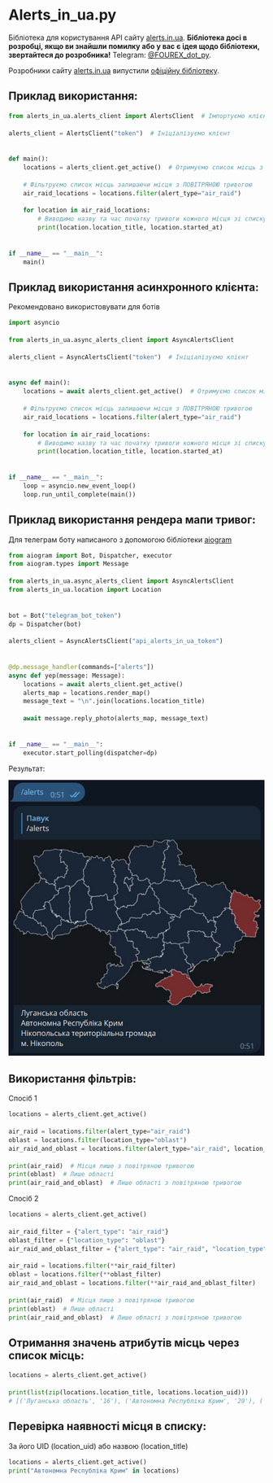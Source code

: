 # Alerts_in_ua.py

Бібліотека для користування API сайту [alerts.in.ua](https://alerts.in.ua).
**Бібліотека досі в розробці, якщо ви знайшли помилку або у вас є ідея щодо бібліотеки,
звертайтеся до розробника!** Telegram: [@FOUREX_dot_py](https://t.me/FOUREX_dot_py).

Розробники сайту [alerts.in.ua](https://alerts.in.ua/) випустили
[офіційну бібліотеку](https://github.com/alerts-ua/alerts-in-ua-py).

## Приклад використання:

```python
from alerts_in_ua.alerts_client import AlertsClient  # Імпортуємо клієнт

alerts_client = AlertsClient("token")  # Ініціалізуємо клієнт


def main():
    locations = alerts_client.get_active()  # Отримуємо список місць з тривогою

    # Фільтруємо список місць залишаючи місця з ПОВІТРЯНОЮ тривогою
    air_raid_locations = locations.filter(alert_type="air_raid")

    for location in air_raid_locations:
        # Виводимо назву та час початку тривоги кожного місця зі списку
        print(location.location_title, location.started_at)


if __name__ == "__main__":
    main()
```

## Приклад використання асинхронного клієнта:
Рекомендовано використовувати для ботів

```python
import asyncio

from alerts_in_ua.async_alerts_client import AsyncAlertsClient

alerts_client = AsyncAlertsClient("token")  # Ініціалізуємо клієнт


async def main():
    locations = await alerts_client.get_active()  # Отримуємо список місць з тривогою

    # Фільтруємо список місць залишаючи місця з ПОВІТРЯНОЮ тривогою
    air_raid_locations = locations.filter(alert_type="air_raid")

    for location in air_raid_locations:
        # Виводимо назву та час початку тривоги кожного місця зі списку
        print(location.location_title, location.started_at)


if __name__ == "__main__":
    loop = asyncio.new_event_loop()
    loop.run_until_complete(main())
```

## Приклад використання рендера мапи тривог:
Для телеграм боту написаного з допомогою бібліотеки [aiogram](https://github.com/aiogram/aiogram)
```python
from aiogram import Bot, Dispatcher, executor
from aiogram.types import Message

from alerts_in_ua.async_alerts_client import AsyncAlertsClient
from alerts_in_ua.location import Location


bot = Bot("telegram_bot_token")
dp = Dispatcher(bot)

alerts_client = AsyncAlertsClient("api_alerts_in_ua_token")


@dp.message_handler(commands=["alerts"])
async def yep(message: Message):
    locations = await alerts_client.get_active()
    alerts_map = locations.render_map()
    message_text = "\n".join(locations.location_title)

    await message.reply_photo(alerts_map, message_text)


if __name__ == "__main__":
    executor.start_polling(dispatcher=dp)
```

Результат:

![map_render_result.png](map_render_result.png)

## Використання фільтрів:
Спосіб 1
```python
locations = alerts_client.get_active()

air_raid = locations.filter(alert_type="air_raid")
oblast = locations.filter(location_type="oblast")
air_raid_and_oblast = locations.filter(alert_type="air_raid", location_type="oblast")

print(air_raid)  # Місця лише з повітряною тривогою
print(oblast)  # Лише області
print(air_raid_and_oblast)  # Лише області з повітряною тривогою
```
Спосіб 2
```python
locations = alerts_client.get_active()

air_raid_filter = {"alert_type": "air_raid"}
oblast_filter = {"location_type": "oblast"}
air_raid_and_oblast_filter = {"alert_type": "air_raid", "location_type": "oblast"}

air_raid = locations.filter(**air_raid_filter)
oblast = locations.filter(**oblast_filter)
air_raid_and_oblast = locations.filter(**air_raid_and_oblast_filter)

print(air_raid)  # Місця лише з повітряною тривогою
print(oblast)  # Лише області
print(air_raid_and_oblast)  # Лише області з повітряною тривогою
```

## Отримання значень атрибутів місць через список місць:
```python
locations = alerts_client.get_active()

print(list(zip(locations.location_title, locations.location_uid)))
# [('Луганська область', '16'), ('Автономна Республіка Крим', '29'), ('Нікопольська територіальна громада', '351'), ('м. Нікополь', '5351')]
```

## Перевірка наявності місця в списку:
За його UID (location_uid) або назвою (location_title)

```python
locations = alerts_client.get_active()
print("Автономна Республіка Крим" in locations)
```
